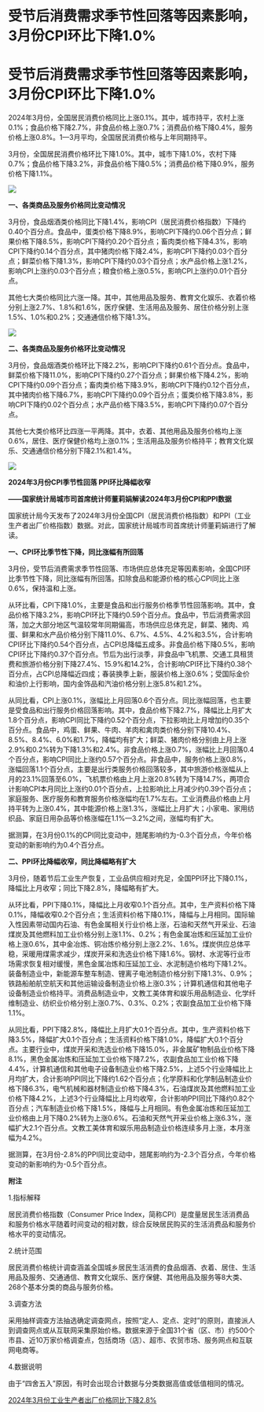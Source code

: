 # 受节后消费需求季节性回落等因素影响，3月份CPI环比下降1.0%

# 受节后消费需求季节性回落等因素影响，3月份CPI环比下降1.0%

2024年3月份，全国居民消费价格同比上涨0.1%。其中，城市持平，农村上涨0.1%；食品价格下降2.7%，非食品价格上涨0.7%；消费品价格下降0.4%，服务价格上涨0.8%。1­­—3月平均，全国居民消费价格与上年同期持平。

3月份，全国居民消费价格环比下降1.0%。其中，城市下降1.0%，农村下降0.7%；食品价格下降3.2%，非食品价格下降0.5%；消费品价格下降0.9%，服务价格下降1.1%。

![](https://inews.gtimg.com/sh_newsapp_bt/0/15824990878/1000)

**一、各类商品及服务价格同比变动情况**

3月份，食品烟酒类价格同比下降1.4%，影响CPI（居民消费价格指数）下降约0.40个百分点。食品中，蛋类价格下降8.9%，影响CPI下降约0.06个百分点；鲜果价格下降8.5%，影响CPI下降约0.20个百分点；畜肉类价格下降4.3%，影响CPI下降约0.14个百分点，其中猪肉价格下降2.4%，影响CPI下降约0.03个百分点；鲜菜价格下降1.3%，影响CPI下降约0.03个百分点；水产品价格上涨1.2%，影响CPI上涨约0.03个百分点；粮食价格上涨0.5%，影响CPI上涨约0.01个百分点。

其他七大类价格同比六涨一降。其中，其他用品及服务、教育文化娱乐、衣着价格分别上涨2.7%、1.8%和1.6%，医疗保健、生活用品及服务、居住价格分别上涨1.5%、1.0%和0.2%；交通通信价格下降1.3%。

![](https://inews.gtimg.com/sh_newsapp_bt/0/15824990879/1000)

**二、各类商品及服务价格环比变动情况**

3月份，食品烟酒类价格环比下降2.2%，影响CPI下降约0.61个百分点。食品中，鲜菜价格下降11.0%，影响CPI下降约0.27个百分点；鲜果价格下降4.2%，影响CPI下降约0.09个百分点；畜肉类价格下降3.9%，影响CPI下降约0.12个百分点，其中猪肉价格下降6.7%，影响CPI下降约0.09个百分点；蛋类价格下降3.8%，影响CPI下降约0.02个百分点；水产品价格下降3.5%，影响CPI下降约0.07个百分点。

其他七大类价格环比四涨一平两降。其中，衣着、其他用品及服务价格均上涨0.6%，居住、医疗保健价格均上涨0.1%；生活用品及服务价格持平；教育文化娱乐、交通通信价格分别下降2.1%和1.4%。

![](https://inews.gtimg.com/sh_newsapp_bt/0/15824990880/1000)

**2024年3月份CPI季节性回落 PPI环比降幅收窄**

**——国家统计局城市司首席统计师董莉娟解读2024年3月份CPI和PPI数据**

国家统计局今天发布了2024年3月份全国CPI（居民消费价格指数）和PPI（工业生产者出厂价格指数）数据。对此，国家统计局城市司首席统计师董莉娟进行了解读。

**一、CPI环比季节性下降，同比涨幅有所回落**

3月份，受节后消费需求季节性回落、市场供应总体充足等因素影响，全国CPI环比季节性下降，同比涨幅有所回落。扣除食品和能源价格的核心CPI同比上涨0.6%，保持温和上涨。

从环比看，CPI下降1.0%，主要是食品和出行服务价格季节性回落影响。其中，食品价格下降3.2%，影响CPI环比下降约0.59个百分点。食品中，节后消费需求回落，加之大部分地区气温较常年同期偏高，市场供应总体充足，鲜菜、猪肉、鸡蛋、鲜果和水产品价格分别下降11.0%、6.7%、4.5%、4.2%和3.5%，合计影响CPI环比下降约0.54个百分点，占CPI总降幅五成多。非食品价格下降0.5%，影响CPI环比下降约0.37个百分点。节后为出行淡季，非食品中飞机票、交通工具租赁费和旅游价格分别下降27.4%、15.9%和14.2%，合计影响CPI环比下降约0.38个百分点，占CPI总降幅近四成；春装换季上新，服装价格上涨0.6%；受国际金价和油价上行影响，国内金饰品和汽油价格分别上涨5.8%和1.2%。

从同比看，CPI上涨0.1%，涨幅比上月回落0.6个百分点。同比涨幅回落，也主要是受食品和出行服务价格回落影响。其中，食品价格下降2.7%，降幅比上月扩大1.8个百分点，影响CPI同比下降约0.52个百分点，下拉影响比上月增加约0.35个百分点。食品中，鸡蛋、鲜果、牛肉、羊肉和禽肉类价格分别下降10.4%、8.5%、8.4%、6.0%和1.7%，降幅均有扩大；鲜菜、猪肉价格分别由上月上涨2.9%和0.2%转为下降1.3%和2.4%。非食品价格上涨0.7%，涨幅比上月回落0.4个百分点，影响CPI同比上涨约0.57个百分点。非食品中，服务价格上涨0.8%，涨幅回落1.1个百分点，主要是出行类服务价格回落较多，其中旅游价格涨幅从上月的23.1%回落至6.0%，飞机票价格由上月上涨20.8%转为下降14.7%，两项合计影响CPI本月同比上涨约0.01个百分点，上拉影响比上月减少约0.39个百分点；家庭服务、医疗服务和教育服务价格涨幅均在1.7%左右。工业消费品价格由上月持平转为上涨0.4%，其中能源价格上涨1.3%，涨幅比上月扩大；小家电、家用纺织品、家庭日用杂品等价格涨幅在1.1%—3.2%之间，涨幅均有扩大。

据测算，在3月份0.1%的CPI同比变动中，翘尾影响约为-0.3个百分点，今年价格变动的新影响约为0.4个百分点。

**二、PPI环比降幅收窄，同比降幅略有扩大**

3月份，随着节后工业生产恢复，工业品供应相对充足，全国PPI环比下降0.1%，降幅比上月收窄；同比下降2.8%，降幅略有扩大。

从环比看，PPI下降0.1%，降幅比上月收窄0.1个百分点。其中，生产资料价格下降0.1%，降幅收窄0.2个百分点；生活资料价格下降0.1%，降幅与上月相同。国际输入性因素带动国内石油、有色金属相关行业价格上涨，石油和天然气开采业、石油煤炭及其他燃料加工业价格分别上涨1.1%、0.2%；有色金属冶炼和压延加工业价格上涨0.6%，其中金冶炼、铜冶炼价格分别上涨2.2%、1.6%。煤炭供应总体平稳，采暖用煤需求减少，煤炭开采和洗选业价格下降1.6%。钢材、水泥等行业市场需求恢复相对缓慢，黑色金属冶炼和压延加工业、水泥制造价格均下降1.2%。装备制造业中，新能源车整车制造、锂离子电池制造价格分别下降1.3%、0.9%；铁路船舶航空航天和其他运输设备制造业价格上涨0.3%；计算机通信和其他电子设备制造业价格持平。消费品制造业中，文教工美体育和娱乐用品制造业、化学纤维制造业、纺织业价格分别上涨0.7%、0.3%、0.2%；农副食品加工业价格下降1.1%。

从同比看，PPI下降2.8%，降幅比上月扩大0.1个百分点。其中，生产资料价格下降3.5%，降幅扩大0.1个百分点；生活资料价格下降1.0%，降幅扩大0.1个百分点。主要行业中，煤炭开采和洗选业价格下降15.0%，非金属矿物制品业价格下降8.1%，黑色金属冶炼和压延加工业价格下降7.2%，农副食品加工业价格下降4.4%，计算机通信和其他电子设备制造业价格下降2.5%，上述5个行业降幅比上月均扩大，合计影响PPI同比下降约1.62个百分点；化学原料和化学制品制造业价格下降6.3%，电气机械和器材制造业价格下降4.3%，石油煤炭及其他燃料加工业价格下降4.2%，上述3个行业降幅比上月均收窄，合计影响PPI同比下降约0.82个百分点；汽车制造业价格下降1.5%，降幅与上月相同。有色金属冶炼和压延加工业价格由上月下降0.2%转为上涨0.6%。石油和天然气开采业价格上涨6.3%，涨幅扩大2.1个百分点。文教工美体育和娱乐用品制造业价格连续多月上涨，本月涨幅为4.2%。

据测算，在3月份-2.8%的PPI同比变动中，翘尾影响约为-2.3个百分点，今年价格变动的新影响约为-0.5个百分点。

**附注**

1.指标解释

居民消费价格指数（Consumer Price
Index，简称CPI）是度量居民生活消费品和服务价格水平随着时间变动的相对数，综合反映居民购买的生活消费品和服务价格水平的变动情况。

2.统计范围

居民消费价格统计调查涵盖全国城乡居民生活消费的食品烟酒、衣着、居住、生活用品及服务、交通通信、教育文化娱乐、医疗保健、其他用品及服务等8大类、268个基本分类的商品与服务价格。

3.调查方法

采用抽样调查方法抽选确定调查网点，按照“定人、定点、定时”的原则，直接派人到调查网点或从互联网采集原始价格。数据来源于全国31个省（区、市）约500个市县、近10万家价格调查点，包括商场（店）、超市、农贸市场、服务网点和互联网电商等。

4.数据说明

由于“四舍五入”原因，有时会出现合计数据与分类数据高值或低值相同的情况。

[2024年3月份工业生产者出厂价格同比下降2.8% ](https://news.qq.com/rain/a/20240411A01S1B00)

